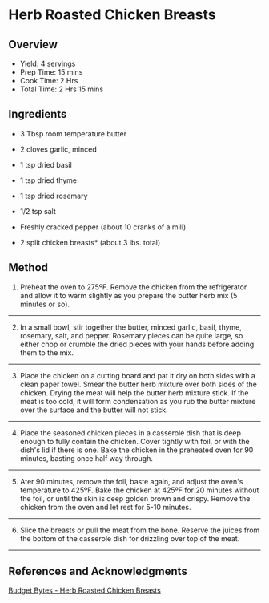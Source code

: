 # Herb Roasted Chicken Breasts

## Overview

- Yield: 4 servings
- Prep Time: 15 mins
- Cook Time: 2 Hrs
- Total Time: 2 Hrs 15 mins

## Ingredients

- 3 Tbsp room temperature butter

- 2 cloves garlic, minced

- 1 tsp dried basil

- 1 tsp dried thyme

- 1 tsp dried rosemary

- 1/2 tsp salt

- Freshly cracked pepper (about 10 cranks of a mill)

- 2 split chicken breasts* (about 3 lbs. total)

## Method

1. Preheat the oven to 275ºF. Remove the chicken from the refrigerator and allow it to warm slightly as you prepare the butter herb mix (5 minutes or so).
---
2. In a small bowl, stir together the butter, minced garlic, basil, thyme, rosemary, salt, and pepper. Rosemary pieces can be quite large, so either chop or crumble the dried pieces with your hands before adding them to the mix.
---
3. Place the chicken on a cutting board and pat it dry on both sides with a clean paper towel. Smear the butter herb mixture over both sides of the chicken. Drying the meat will help the butter herb mixture stick. If the meat is too cold, it will form condensation as you rub the butter mixture over the surface and the butter will not stick.
---
4. Place the seasoned chicken pieces in a casserole dish that is deep enough to fully contain the chicken. Cover tightly with foil, or with the dish's lid if there is one. Bake the chicken in the preheated oven for 90 minutes, basting once half way through.
---
5. Ater 90 minutes, remove the foil, baste again, and adjust the oven's temperature to 425ºF. Bake the chicken at 425ºF for 20 minutes without the foil, or until the skin is deep golden brown and crispy. Remove the chicken from the oven and let rest for 5-10 minutes.
---
6. Slice the breasts or pull the meat from the bone. Reserve the juices from the bottom of the casserole dish for drizzling over top of the meat.
---

## References and Acknowledgments

[Budget Bytes - Herb Roasted Chicken Breasts](https://www.budgetbytes.com/2017/01/herb-roasted-chicken-breasts/?utm_content=buffer194bc&amp;utm_medium=social&amp;utm_source=pinterest.com&amp;utm_campaign=budgetbytesbuffer)
